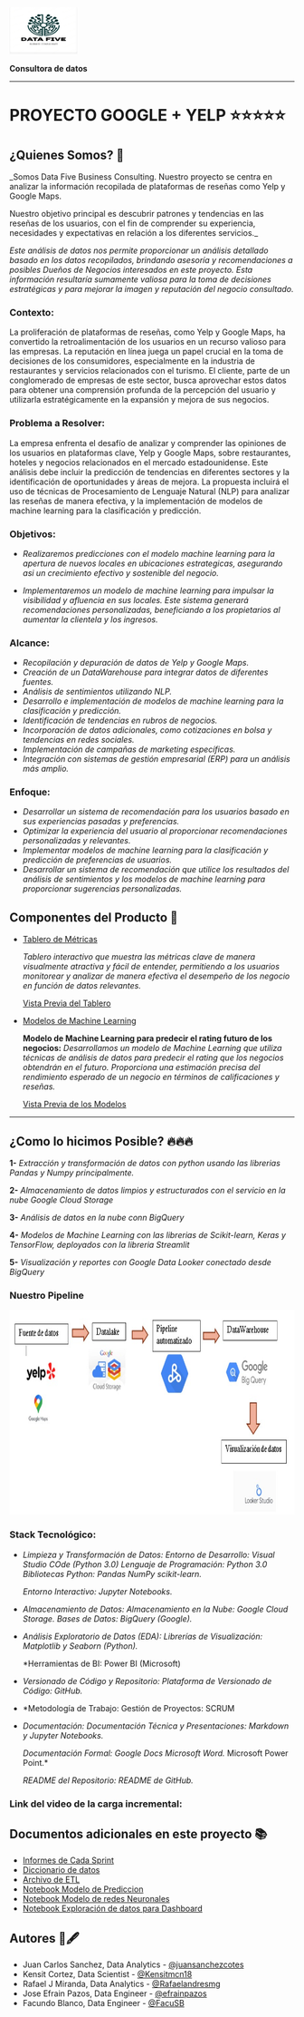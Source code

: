 <img src="https://github.com/FacuSB/PF_Grupal/blob/main/images/Data_FIve-transformed%20(1).png" width="120" height="82">

**Consultora de datos**

---

# **PROYECTO GOOGLE + YELP** ⭐️⭐️⭐️⭐️⭐️

## **¿Quienes Somos?** 👥

_Somos Data Five Business Consulting. Nuestro proyecto se centra en analizar la información recopilada de plataformas de reseñas como Yelp y Google Maps. 

Nuestro objetivo principal es descubrir patrones y tendencias en las reseñas de los usuarios, con el fin de comprender su experiencia, necesidades y expectativas en relación a los diferentes servicios._

_Este análisis de datos nos permite proporcionar un análisis detallado basado en los datos recopilados, brindando asesoría y recomendaciones a posibles Dueños de Negocios interesados en este proyecto. Esta información resultaría sumamente valiosa para la toma de decisiones estratégicas y para mejorar la imagen y reputación del negocio consultado._


### **Contexto:**

La proliferación de plataformas de reseñas, como Yelp y Google Maps, ha convertido la retroalimentación de los usuarios en un recurso valioso para las empresas. La reputación en línea juega un papel crucial en la toma de decisiones de los consumidores, especialmente en la industria de restaurantes y servicios relacionados con el turismo. El cliente, parte de un conglomerado de empresas de este sector, busca aprovechar estos datos para obtener una comprensión profunda de la percepción del usuario y utilizarla estratégicamente en la expansión y mejora de sus negocios.

### **Problema a Resolver:**

La empresa enfrenta el desafío de analizar y comprender las opiniones de los usuarios en plataformas clave, Yelp y Google Maps, sobre restaurantes, hoteles y negocios relacionados en el mercado estadounidense. Este análisis debe incluir la predicción de tendencias en diferentes sectores y la identificación de oportunidades y áreas de mejora.
La propuesta incluirá el uso de técnicas de Procesamiento de Lenguaje Natural (NLP) para analizar las reseñas de manera efectiva, y la implementación de modelos de machine learning para la clasificación y predicción.

### **Objetivos:**

- *Realizaremos predicciones con el modelo machine learning para la apertura de nuevos locales en ubicaciones estrategicas, asegurando asi un crecimiento efectivo y sostenible del negocio.*

- *Implementaremos un modelo de machine learning para impulsar la visibilidad y afluencia en sus locales. Este sistema generará recomendaciones personalizadas, beneficiando a los propietarios al aumentar la clientela y los ingresos.*

### **Alcance:**

- *Recopilación y depuración de datos de Yelp y Google Maps.*
- *Creación de un DataWarehouse para integrar datos de diferentes fuentes.*
- *Análisis de sentimientos utilizando NLP.*
- *Desarrollo e implementación de modelos de machine learning para la clasificación y predicción.*
- *Identificación de tendencias en rubros de negocios.*
- *Incorporación de datos adicionales, como cotizaciones en bolsa y tendencias en redes sociales.*
- *Implementación de campañas de marketing específicas.*
- *Integración con sistemas de gestión empresarial (ERP) para un análisis más amplio.*


### **Enfoque:**

- *Desarrollar un sistema de recomendación para los usuarios basado en sus experiencias pasadas y preferencias.*
- *Optimizar la experiencia del usuario al proporcionar recomendaciones personalizadas y relevantes.*
- *Implementar modelos de machine learning para la clasificación y predicción de preferencias de usuarios.*
- *Desarrollar un sistema de recomendación que utilice los resultados del análisis de sentimientos y los modelos de machine learning para proporcionar sugerencias personalizadas.*

## **Componentes del Producto** 🚀

- [Tablero de Métricas]()

  _Tablero interactivo que muestra las métricas clave de manera visualmente atractiva y fácil de entender, permitiendo a los usuarios monitorear y analizar de manera efectiva el desempeño de los negocio en función de datos relevantes._

  [Vista Previa del Tablero]()

- [Modelos de Machine Learning ]()

  **Modelo de Machine Learning para predecir el rating futuro de los negocios:** _Desarrollamos un modelo de Machine Learning que utiliza técnicas de análisis de datos para predecir el rating que los negocios obtendrán en el futuro. Proporciona una estimación precisa del rendimiento esperado de un negocio en términos de calificaciones y reseñas._

  
  [Vista Previa de los Modelos]()

---

## **¿Como lo hicimos Posible?** 🔥🔥🔥

**1-** _Extracción y transformación de datos con python usando las librerias Pandas y Numpy principalmente._

**2-** _Almacenamiento de datos limpios y estructurados con el servicio en la nube Google Cloud Storage_

**3-** _Análisis de datos en la nube conn BigQuery_

**4-** _Modelos de Machine Learning con las librerias de Scikit-learn, Keras y TensorFlow, deployados con la libreria Streamlit_

**5-** _Visualización y reportes con Google Data Looker conectado desde BigQuery_


  
### **Nuestro Pipeline**
<img src="https://github.com/FacuSB/PF_Grupal/blob/main/images/Pipeline.jpg" alt="Nuestro Pipeline" width="720" height="360">
	
### **Stack Tecnológico:**
- *Limpieza y Transformación de Datos:
Entorno de Desarrollo:
Visual Studio COde (Python 3.0)
Lenguaje de Programación:
Python 3.0
Bibliotecas Python:
Pandas
NumPy
scikit-learn.*

  *Entorno Interactivo:
Jupyter Notebooks.*
- *Almacenamiento de Datos:
Almacenamiento en la Nube:
Google Cloud Storage.*
 *Bases de Datos:
  BigQuery (Google).*

- *Análisis Exploratorio de Datos (EDA):
Librerías de Visualización:
Matplotlib y Seaborn (Python).*

   *Herramientas de BI:
Power BI (Microsoft)


- *Versionado de Código y Repositorio:
Plataforma de Versionado de Código:
GitHub.*

- *Metodología de Trabajo:
Gestión de Proyectos: SCRUM


- *Documentación:
Documentación Técnica y Presentaciones:
Markdown y Jupyter Notebooks.*

  *Documentación Formal:
Google Docs
Microsoft Word.*
Microsoft Power Point.*

  *README del Repositorio:
README de GitHub.*


### **Link del video de la carga incremental:**

## **Documentos adicionales en este proyecto** 📚

- [Informes de Cada Sprint](https://github.com/FacuSB/PF_Grupal/tree/main/Informes%20Sprints)
- [Diccionario de datos]()
- [Archivo de ETL]()
- [Notebook Modelo de Prediccion]()
- [Notebook Modelo de redes Neuronales]()
- [Notebook Exploración de datos para Dashboard]()

## **Autores** 👥🖋️

- Juan Carlos Sanchez, Data Analytics - [@juansanchezcotes](https://github.com/juansanchezcotes)
- Kensit Cortez, Data Scientist - [@Kensitmcn18](https://github.com/Kensitmcn18)
- Rafael J Miranda, Data Analytics - [@Rafaelandresmg](https://github.com/Rafaelandresmg)
- Jose Efrain Pazos, Data Engineer - [@efrainpazos](https://github.com/efrainpazos)
- Facundo Blanco, Data Engineer - [@FacuSB](https://github.com/FacuSB)

